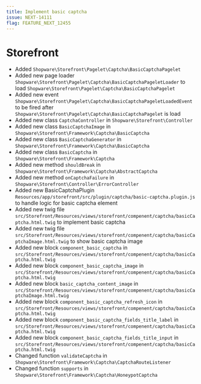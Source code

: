 ```yaml
---
title: Implement basic captcha
issue: NEXT-14111
flag: FEATURE_NEXT_12455
---
```

# Storefront
* Added `Shopware\Storefront\Pagelet\Captcha\BasicCaptchaPagelet`
* Added new page loader `Shopware\Storefront\Pagelet\Captcha\BasicCaptchaPageletLoader` to load `Shopware\Storefront\Pagelet\Captcha\BasicCaptchaPagelet`
* Added new event `Shopware\Storefront\Pagelet\Captcha\BasicCaptchaPageletLoadedEvent` to be fired after `Shopware\Storefront\Pagelet\Captcha\BasicCaptchaPagelet` is load
* Added new class `CaptchaController` in `Shopware\Storefront\Controller`
* Added new class `BasicCaptchaImage` in `Shopware\Storefront\Framework\Captcha\BasicCaptcha`
* Added new class `BasicCaptchaGenerator` in `Shopware\Storefront\Framework\Captcha\BasicCaptcha`
* Added new class `BasicCaptcha` in `Shopware\Storefront\Framework\Captcha`
* Added new method `shouldBreak` in `Shopware\Storefront\Framework\Captcha\AbstractCaptcha`
* Added new method `onCaptchaFailure` in `Shopware\Storefront\Controller\ErrorController`
* Added new BasicCaptchaPlugin `Resources/app/storefront/src/plugin/captcha/basic-captcha.plugin.js` to handle logic for basic captcha element
* Added new twig file `src/Storefront/Resources/views/storefront/compenent/captcha/basicCaptcha.html.twig` to implement basic captcha
* Added new twig file `src/Storefront/Resources/views/storefront/compenent/captcha/basicCaptchaImage.html.twig` to show basic captcha image
* Added new block `component_basic_captcha` in `src/Storefront/Resources/views/storefront/compenent/captcha/basicCaptcha.html.twig`
* Added new block `component_basic_captcha_image` in `src/Storefront/Resources/views/storefront/compenent/captcha/basicCaptcha.html.twig`
* Added new block `basic_captcha_content_image` in `src/Storefront/Resources/views/storefront/compenent/captcha/basicCaptchaImage.html.twig`
* Added new block `component_basic_captcha_refresh_icon` in `src/Storefront/Resources/views/storefront/compenent/captcha/basicCaptcha.html.twig`
* Added new block `component_basic_captcha_fields_title_label` in `src/Storefront/Resources/views/storefront/compenent/captcha/basicCaptcha.html.twig`
* Added new block `component_basic_captcha_fields_title_input` in `src/Storefront/Resources/views/storefront/compenent/captcha/basicCaptcha.html.twig`
* Changed function `validateCaptcha` in `Shopware\Storefront\Framework\Captcha\CaptchaRouteListener`
* Changed function `supports` in `Shopware\Storefront\Framework\Captcha\HoneypotCaptcha`
